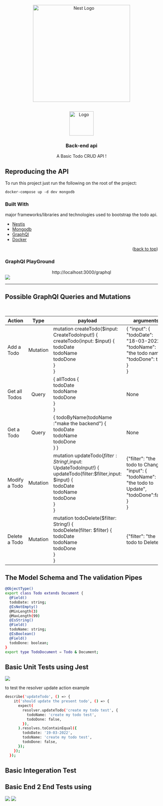 <p align="center">
  <a href="http://nestjs.com/" target="blank"><img src="https://nestjs.com/img/logo_text.svg" width="320" alt="Nest Logo" /></a>
</p>
<div id="top"></div>
<!-- PROJECT LOGO -->
<br />
<div align="center">
  <a href="https://github.com/aminfelah">
    <img src="https://media.discordapp.net/attachments/878701501239947314/954837195854868500/logo.png" alt="Logo" width="80" height="80">
  </a>

  <h3 align="center">Back-end api</h3>

  <p align="center">
    A Basic Todo CRUD API !
</div>

## Reproducing the API

To run this project just run the following on the root of the project:

``` console
docker-compose up -d dev mongodb
```
### Built With

major frameworks/libraries and technologies used to bootstrap the todo api.

* [Nestjs](https://nestjs.com/)
* [Mongodb](https://www.mongodb.com/)
* [GraphQl](https://graphql.org/)
* [Docker](https://www.docker.com/)

<p align="right">(<a href="#top">back to top</a>)</p>

### GraphQl PlayGround
<div align="center">
http://localhost:3000/graphql
</div>
   <img src="https://media.discordapp.net/attachments/878701501239947314/954837667328196618/unknown.png?width=1249&height=612"  >
   <hr />
   
## Possible GraphQl Queries and Mutations 

  <br />


| Action        | Type           | payload | arguments |
| ------------- |:-------------:| ------------------ | ---------- |
|  Add a Todo | Mutation |mutation createTodo($input: CreateTodoInput!) { <br />  createTodo(input: $input) { todoDate  <br /> todoName <br />   todoDone <br />  } <br /> } <br /> | { "input": { <br /> "todoDate": "18-03-2022", <br /> "todoName": "the todo name", <br />  "todoDone": true <br />  } <br /> } |
| Get all Todos | Query | {  allTodos { <br />  todoDate <br />  todoName <br />  todoDone <br /> } <br /> } | None |
| Get a Todo  | Query | {  todoByName(todoName :"make the backend") {  <br /> todoDate  <br /> todoName  <br />  todoDone  <br />  } }| None |
| Modify a Todo   | Mutation | mutation updateTodo($filter:String!,$input: UpdateTodoInput!) { <br /> updateTodo(filter:$filter,input: $input) { <br />  todoDate <br />  todoName <br />  todoDone <br /> } <br /> } | {"filter": "the todo to Change",  <br /> "input": {  <br />  "todoName": "the todo to Update",  <br /> "todoDone":false  <br /> }  <br /> }  <br /> |
| Delete a Todo | Mutation | mutation todoDelete($filter: String!) {  <br /> todoDelete(filter: $filter) {  <br />  todoDate  <br />  todoName <br /> todoDone  <br /> }  <br />} | {"filter": "the todo to Delete"} |


## The Model Schema and The validation Pipes 


``` sh
@ObjectType()
export class Todo extends Document {
  @Field()
  todoDate: string;
  @IsNotEmpty()
  @MinLength(3)
  @MaxLength(99)
  @IsString()
  @Field()
  todoName: string;
  @IsBoolean()
  @Field()
  todoDone: boolean;
}
export type TodoDocument = Todo & Document;
```

## Basic Unit Tests using Jest 

 <img src="https://jestjs.io/fr/img/opengraph.png"  >
 
to test the resolver update action example
``` sh
describe('updateTodo', () => {
    it('should update the present todo', () => {
      expect(
        resolver.updateTodo('create my todo test', {
          todoName: 'create my todo test',
          todoDone: false,
        }),
      ).resolves.toContainEqual({
        todoDate: '19-03-2022',
        todoName: 'create my todo test',
        todoDone: false,
      });
    });
  });
```
 
 ## Basic Integeration Test 
 
 ## Basic End 2 End Tests using 
 
 <img src="https://media.discordapp.net/attachments/878701501239947314/983846123770884156/unknown.png"  >
 <img src="https://media.discordapp.net/attachments/878701501239947314/983846262753329182/unknown.png"  >
 

